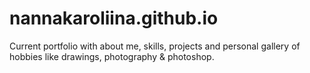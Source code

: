 # nannakaroliina.github.io

Current portfolio with about me, skills, projects and personal gallery of hobbies like drawings, photography & photoshop.

